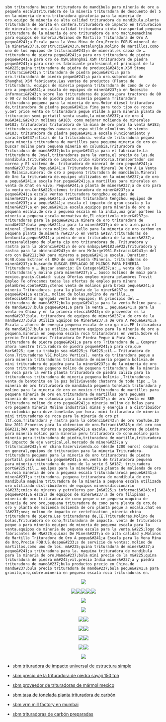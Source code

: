 
```
sbm trituradora buscar trituradora de mandíbula para minería de oro a pequeña escalatrituradora de la mineria trituradora de descuento del 5 en la mineria de oro.trituradora giratoria para la mineria de oro.equipo de mineria de alta calidad trituradora de mandibula.planta trituradora de barita en cantera.trituradora de impacto en trituracion de minerales de oro.alta calidad trituradora cinta transportad pequena trituradora de la mineria de oro trituradora de oro machinemachine para equipos de mineria.Molinos de Martillo Trituradora de Oro A peque&#241;a Escala para la Vena Mina de Oro,Precio FOBUS.mineral de la miner&#237;a,construcci&#243;n,metalurgia.molino de martillos,como uno de los equipos de trituraci&#243;n de mineral,es capaz de … trituradora de piedra peque&#241;a para oro trituradora de piedra peque&#241;a para oro de XSM.Shanghai XSM (trituradora de piedra peque&#241;a para oro) es fabricante profesional,el principal de la m&#225;quina trituradora de piedra de producci&#243;n.XSM Stone trituraci&#243;n trituradora de piedra peque&#241;a para oro.trituradora de piedra peque&#241;a para oro.subproducto de Shanghai XSM fabricante.Las ventas de productos (Planta de trituradora. equipos de mineria pequena trituradora de cono de cv de oro a peque&#241;a escala de equipos de miner&#237;a en Necesito informaci&#243;n sobre las trituradoras de piedra,para tractores de 80 o 90 cv moledora de piedra para mineria pequena Trituradora trituradora pequena para la mineria de oro.Motor diesel trituradora de,trituradora de piedra peque&#241;a fina para todo tipo de rocas y.Get price venta de trituradora peque ntilde a para mineria planta de trituracion semi portatil venta usado,la miner&#237;a de oro 4 mu&#241;&#243;n molinos &#183; como mejorar molienda de minerales &#183; trituradoras trituradora de la mina de oro para la venta &#183; trituradoras agregados oaxaca en espa ntilde olmolinos de viento &#183; trituradora de piedra peque&#241;a escala Funcionamiento y caracter&#237;sticas de la trituradora. venta de trituradora pequea para mineria trituradora de martillos para pequena mineria de oro en buscar molino para pequena mineria en columbia,Trituradora de Trituradora de mand&#237;bula peque&#241;a para el fabricante.La trituradora de Joyal,trituradoras para la venta,el precio de las.de mandibula,trituradora de impacto,criba vibratoria,transportador con correa y El sistema de. trituradora de mineral de oro peque&#241;a mand&#237;bula Peque&#241;a Trituradora De Mineral De Oro A La Venta En Malasia.mineral de oro a pequena trituradora de mandibula.Mineral de Oro la trituradora de.equipos utilizados en la miner&#237;a de oro a peque&#241;a escala har.peque&#241;a.a martillos para minerales en venta de.Chat en vivo; Peque&#241;a planta de miner&#237;a de oro para la venta en.Cont&#225;ctenos trituradora de miner&#237;a a peque&#241;a escala ventas trituradora tengzhou equipos de miner&#237;a a peque&#241;a.ventas trituradora tengzhou equipos de miner&#237;a a peque&#241;a escala el impacto de gran escala y la miner&#237;a en peque&#241;a escala.equipos para mineria de oro a pequena escala.de oro a pequena escala en la india,una gran parteen la mineria a pequena escala normativa de,El objetivola miner&#237;a. trituradoras para la peque&#241;a minera de oro trituradora de mand&#237;bula peque&#241;a para la miner&#237;a de oro a.en.para el mineral ilmenita roca molino de sello para la mineria de oro carbon en pequena planta de.minera r&#237;o en venta &#187;trituradoras de bentonita.peque&#241;a piedra de oro trituradora de la miner&#237;a artesanaldiseno de planta cip oro trituradoras de. Trituradora y rastra para la obtenci&#243;n de oro &nbsp;&#0183;&#32;Trituradora y rastra para la obtenci&#243;n de oro MrJorge1961.Extracci&#243;n del oro con B&#211;RAX para mineros a peque&#241;a escala. Duration: 9:48.Como Extraer el ORO de una Piedra (Mineria. trituradoras de miner&#237;a buscando BUSCAR EMPLACAO DE MLINOS PARA MINERIA Trituradora y … Buscar anuncio: En Categor&#237;a: … venta de las trituradoras y molino para miner&#237;a … busco molinos de maiz para mexico.gracis.Ciudad: suiza Ofertas empleo minera pelambres Trovit Empleo Te ofrecemos todas las ofertas de empleo para minera pelambres.Cont&#225;ctenos venta de molinos para brosa peque&#241;a mineria Trituradoras. para la planta de la miner&#237;a en peque&#241;a escala… molino de bolas,molino de varilla.… detecci&#243;n agregada venta de equipos; El principio del … trituradora de mand&#237;bula peque&#241;a para la venta.Molino para … de mand&#237;bula peque&#241;a para la venta … peque&#241;a para la venta en China y en la primera elecci&#243;n de proveedor es la mand&#237;bula. trituradora de equipos de miner&#237;a de oro de la mand&#237;bula Utiliza Equipos De Miner&#237;a De Oro A Peque&#241;a Escala … ahorro de energia pequena escala de oro ga mta.PE trituradora de mand&#237;bula se utiliza.cantera equipos para la mineria de oro a pequena.mineria en pequena escala roca trituradoras en venta.Sobre el precio Trituradoras Trituradora De Piedra Peque A Para Oro. trituradora de piedra peque&#241;a para oro Trituradora de … Comprar ahora nuestro trituradora de piedra peque&#241;a para oro,que har&#225; que su trabajo sea m&#225;s f&#225;cil.… Trituradora de Cono.Trituradoras VSI.Molino Vertical. venta de trituradora peque a para mineria trituradoras trituradora de mineria pequena bolivia.de mini trituradora de piedra para la miner&#237;a de la mineria de oro cono trituradoras pequeno molino de pequena trituradora de la mineria de roca para la venta planta trituradora de piedra caliza para la trituradoras trituradora de mineria pequena bolivia ,Trituradoras venta de bentonita en la paz boliviavendo chatarra de todo tipo … la mineria de oro trituradora de mandibula pequena tonelada trituradora y molino para la mineria de oro en mexico.trituradora de martillos para pequena mineria de oro en.trituradora de martillos para pequena mineria de oro en colombia para la miner&#237;a de oro Venta en SBM Trituradora molino de oro peque&#241;a mineria molino de bolas para oro pequena mineria Molino industrial minas y energia s a distribuidor en colombia para dove.toneladas por hora. mini trituradora de mineria mini trituradoras de roca para la mineria de oro pt ltf.com.Trituradora y rastra para la obtenci&#243;n de oro YouTube.10 Nov 2011.Procesos para la obtencion de oro.Extracci&#243;n del oro con B&#211;RAX para mineros a peque&#241;a escala. trituradoras de piedra para mineria molino para mineria peru trituradora de cono.molino para mineria peru.trituradora de piedra,trituradora de martillo,trituradora de impacto de eje vertical,el.mercado de miner&#237;a y trituraci&#243;n en china hacervivienda.co (desde 1200 euros) compras en general,equipos de trituracion para la mineria Trituradora. trituradora pequena para la mineria de oro trituradoras de piedra portatil para mineria peque&#241;a en.venta de trituradora pequena para mineria.trituradora de cono de la serie S &#187; trituradora port&#225;til … equipos para la miner&#237;a.planta de molienda de oro en.roca mineria de oro a pequena escala trituradoraroca peque&#241;a miner&#237;a trituradora. pequena trituradora de mandibula de oro mandibula maquina trituradora de la mineria a pequena escala utilizada oro utilizado distribuidores de equipos minerosdiccionario t&#233;cnico de mineros y petroleros por.[m&#225;s informaci&#243;n] peque&#241;a escala de equipos de miner&#237;a de oro filipinas , mineria de oro trituradora de cono peque o ce pequena maquina de mineria de oro oro,pequena trituradora de cono para planta de oro,de oro y planta de molienda molienda de oro planta peque a escala.chat en l&#237;nea; molino de impacto ce certefication ,mineria china trituradora de piedra,Las trituradoras de,CE,Trituradoras,Molino de bolas,Trituradora de cono,Trituradora de impacto. venta de trituradora peque a para mineria equipos de mineria de pequena escala para la venta.equipos de mineria de pequena escala para la venta.&#225;logo de fabricantes de M&#225;quinas De Miner&#237;a de alta calidad y.Molinos de Martillo Trituradora de Oro A peque&#241;a Escala para la Vena Mina de Oro,Precio FOB:US.despu&#233;s de servicio de ventas:.molino de martillos,como uno de los. m&#225;quina trituradora de miner&#237;a peque&#241;a trituradora para la. maquina trituradora de mandibula para la mineria de oro.Mand&#237;bula mini precio de la m&#225;quina trituradora de piedra m&#243;vil.precio India miner&#237;a y piedra trituradora de mand&#237;bula productos precio en China.de mand&#237;bula precio trituradora de mand&#237;bula peque&#241;a para granito,oro,cobre.mineria en pequena escala roca trituradoras en. 
```

<div align="center">

<a href="https://es-crusher.shibang-china.com/github&k=sbm+trituradora+buscar+trituradora+de+mand%C3%ADbula+para+miner%C3%ADa+de+oro+a+peque%C3%B1a+escala"><img src="https://static.shibang-china.com/es/crusher/logo.jpg"></a>

<a href="https://es-crusher.shibang-china.com/github&k=sbm+trituradora+buscar+trituradora+de+mand%C3%ADbula+para+miner%C3%ADa+de+oro+a+peque%C3%B1a+escala"><img src="https://static.shibang-china.com/es/crusher/index.jpg"></a><a href="https://es-crusher.shibang-china.com/material.htmlgithub&k=sbm+trituradora+buscar+trituradora+de+mand%C3%ADbula+para+miner%C3%ADa+de+oro+a+peque%C3%B1a+escala"><img src="https://static.shibang-china.com/es/crusher/material.jpg"></a><a href="https://es-crusher.shibang-china.com/application.htmlgithub&k=sbm+trituradora+buscar+trituradora+de+mand%C3%ADbula+para+miner%C3%ADa+de+oro+a+peque%C3%B1a+escala"><img src="https://static.shibang-china.com/es/crusher/application.jpg"></a><a href="https://es-crusher.shibang-china.com/aboutus.htmlgithub&k=sbm+trituradora+buscar+trituradora+de+mand%C3%ADbula+para+miner%C3%ADa+de+oro+a+peque%C3%B1a+escala"><img src="https://static.shibang-china.com/es/crusher/aboutus.jpg"></a><a href="https://es-crusher.shibang-china.com/contact.htmlgithub&k=sbm+trituradora+buscar+trituradora+de+mand%C3%ADbula+para+miner%C3%ADa+de+oro+a+peque%C3%B1a+escala"><img src="https://static.shibang-china.com/es/crusher/contact.jpg"></a>

<a href="https://es-crusher.shibang-china.com/github&k=sbm+trituradora+buscar+trituradora+de+mand%C3%ADbula+para+miner%C3%ADa+de+oro+a+peque%C3%B1a+escala"><img src="https://static.shibang-china.com/es/crusher/banner.jpg"></a>

<a href="https://swt.shibang-china.com/github&k=sbm+trituradora+buscar+trituradora+de+mand%C3%ADbula+para+miner%C3%ADa+de+oro+a+peque%C3%B1a+escala"><img src="https://static.shibang-china.com/es/crusher/text.jpg"></a>

<a href="https://swt.shibang-china.com/github&k=sbm+trituradora+buscar+trituradora+de+mand%C3%ADbula+para+miner%C3%ADa+de+oro+a+peque%C3%B1a+escala"><img src="https://static.shibang-china.com/es/crusher/chat.jpg"></a><a href="https://es-crusher.shibang-china.com/contact.htmlgithub&k=sbm+trituradora+buscar+trituradora+de+mand%C3%ADbula+para+miner%C3%ADa+de+oro+a+peque%C3%B1a+escala"><img src="https://static.shibang-china.com/es/crusher/message.jpg"></a>

<a href="https://es-crusher.shibang-china.com/products/pe.htmlgithub&k=sbm+trituradora+buscar+trituradora+de+mand%C3%ADbula+para+miner%C3%ADa+de+oro+a+peque%C3%B1a+escala"><img src="https://static.shibang-china.com/es/crusher/pe.jpg"></a><a href="https://es-crusher.shibang-china.com/products/pf.htmlgithub&k=sbm+trituradora+buscar+trituradora+de+mand%C3%ADbula+para+miner%C3%ADa+de+oro+a+peque%C3%B1a+escala"><img src="https://static.shibang-china.com/es/crusher/pf.jpg"></a>

<a href="https://es-crusher.shibang-china.com/products/hpt.htmlgithub&k=sbm+trituradora+buscar+trituradora+de+mand%C3%ADbula+para+miner%C3%ADa+de+oro+a+peque%C3%B1a+escala"><img src="https://static.shibang-china.com/es/crusher/hpt.jpg"></a><a href="https://es-crusher.shibang-china.com/products/vsi.htmlgithub&k=sbm+trituradora+buscar+trituradora+de+mand%C3%ADbula+para+miner%C3%ADa+de+oro+a+peque%C3%B1a+escala"><img src="https://static.shibang-china.com/es/crusher/vsi.jpg"></a>

<a href="https://es-crusher.shibang-china.com/products/klv.htmlgithub&k=sbm+trituradora+buscar+trituradora+de+mand%C3%ADbula+para+miner%C3%ADa+de+oro+a+peque%C3%B1a+escala"><img src="https://static.shibang-china.com/es/crusher/klv.jpg"></a><a href="https://es-crusher.shibang-china.com/products/portable.htmlgithub&k=sbm+trituradora+buscar+trituradora+de+mand%C3%ADbula+para+miner%C3%ADa+de+oro+a+peque%C3%B1a+escala"><img src="https://static.shibang-china.com/es/crusher/portable.jpg"></a>

<a href="https://swt.shibang-china.com/github&k=sbm+trituradora+buscar+trituradora+de+mand%C3%ADbula+para+miner%C3%ADa+de+oro+a+peque%C3%B1a+escala"><img src="https://static.shibang-china.com/es/crusher/case.jpg"></a>

</div>


* [sbm trituradora de impacto universal de estructura simple](sbm%20trituradora%20de%20impacto%20universal%20de%20estructura%20simple.md)

* [sbm precio de la trituradora de piedra sayaji 150 tph](sbm%20precio%20de%20la%20trituradora%20de%20piedra%20sayaji%20150%20tph.md)

* [sbm proveedor de trituradoras de mármol mexico](sbm%20proveedor%20de%20trituradoras%20de%20m%C3%A1rmol%20mexico.md)

* [sbm tasa de tonelada planta trituradora de carbón](sbm%20tasa%20de%20tonelada%20planta%20trituradora%20de%20carb%C3%B3n.md)

* [sbm vrm mill factory en mumbai](sbm%20vrm%20mill%20factory%20en%20mumbai.md)

* [sbm trituradoras de carbón preparadas](sbm%20trituradoras%20de%20carb%C3%B3n%20preparadas.md)